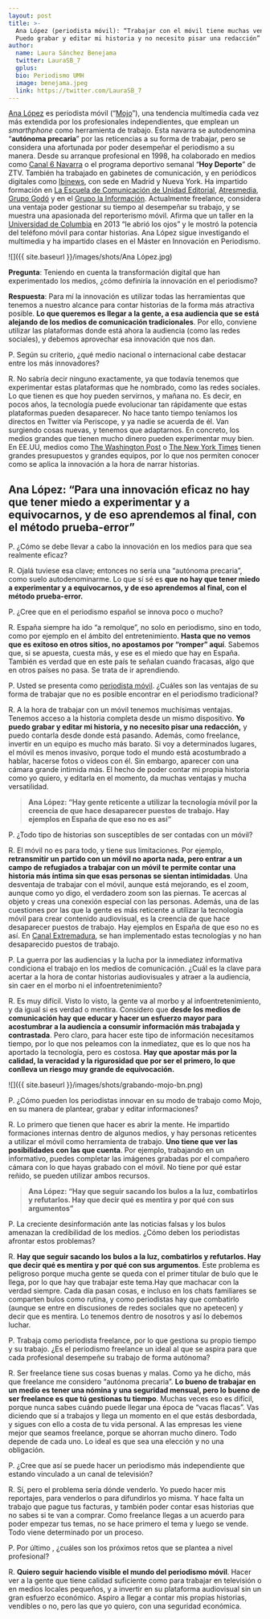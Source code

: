 ```yaml
---
layout: post
title: >-
  Ana López (periodista móvil): “Trabajar con el móvil tiene muchas ventajas.
  Puedo grabar y editar mi historia y no necesito pisar una redacción”
author:
  name: Laura Sánchez Benejama
  twitter: LauraSB_7
  gplus:  
  bio: Periodismo UMH
  image: benejama.jpeg
  link: https://twitter.com/LauraSB_7
---
```

[Ana López](https://periodistamovil.com/) es periodista móvil (“[Mojo](https://www.watchity.com/es/blog/conoces-el-mobile-journalism-mojo-o-periodismo-movil/)”), una tendencia multimedia cada vez más extendida por los profesionales independientes, que emplean un *smarthphone* como herramienta de trabajo. Esta navarra se autodenomina “**autónoma precaria**” por las reticencias a su forma de trabajar, pero se considera una afortunada por poder desempeñar el periodismo a su manera. Desde su arranque profesional en 1998, ha colaborado en medios como [Canal 6 Navarra](https://www.natv.es/) o el programa deportivo semanal “**Hoy Deporte**” de ZTV. También ha trabajado en gabinetes de comunicación, y en periódicos digitales como [Ibinews](https://www.ibinews.com/), con sede en Madrid y Nueva York. Ha impartido formación en [La Escuela de Comunicación de Unidad Editorial](https://www.escuelaunidadeditorial.es/), [Atresmedia](https://www.atresmedia.com/), [Grupo Godó](http://www.grupogodo.com/) y en el [Grupo la Información](https://www.lainformacion.es/html/index.html). Actualmente freelance, considera una ventaja poder gestionar su tiempo al desempeñar su trabajo, y se muestra una apasionada del reporterismo móvil. Afirma que un taller en la [Universidad de Columbia](https://www.universia.es/estudiar-extranjero/estados-unidos/universidades/columbia-university/735/40952) en 2013 “le abrió los ojos” y le mostró la potencia del teléfono móvil para contar historias. Ana López sigue investigando el multimedia y ha impartido clases en el Máster en Innovación en Periodismo.

![]({{ site.baseurl }}/images/shots/Ana López.jpg)

**Pregunta**: Teniendo en cuenta la transformación digital que han experimentado los medios, ¿cómo definiría la innovación en el periodismo?

**Respuesta**: Para mí la innovación es utilizar todas las herramientas que tenemos a nuestro alcance para contar historias de la forma más atractiva posible. **Lo que queremos es llegar a la gente, a esa audiencia que se está alejando de los medios de comunicación tradicionales**. Por ello, conviene utilizar las plataformas donde está ahora la audiencia (como las redes sociales), y debemos aprovechar esa innovación que nos dan.

P. Según su criterio, ¿qué medio nacional o internacional cabe destacar entre los más innovadores?

R. No sabría decir ninguno exactamente, ya que todavía tenemos que experimentar estas plataformas que he nombrado, como las redes sociales. Lo que tienen es que hoy pueden servirnos, y mañana no. Es decir, en pocos años, la tecnología puede evolucionar tan rápidamente que estas plataformas pueden desaparecer. No hace tanto tiempo teníamos los directos en Twitter vía Periscope, y ya nadie se acuerda de él. Van surgiendo cosas nuevas, y tenemos que adaptarnos. En concreto, los medios grandes que tienen mucho dinero pueden experimentar muy bien. En EE.UU, medios como [The Washington Post](https://www.washingtonpost.com/gdpr-consent/?destination=%2f%3f) o [The New York Times](https://www.nytimes.com/subscription?campaignId=9YKYK&gclid=Cj0KCQiAxrbwBRCoARIsABEc9siD1YOuTbWQBMg5v9sCwVqbQmpe5wDUOSblo0huzlQWuQgA2e8KHZkaAoMDEALw_wcB&gclsrc=aw.ds) tienen grandes presupuestos y grandes equipos, por lo que nos permiten conocer como se aplica la innovación a la hora de narrar historias.

## **Ana López: “Para una innovación eficaz no hay que tener miedo a experimentar y a equivocarnos, y de eso aprendemos al final, con el método prueba-error”**

P. ¿Cómo se debe llevar a cabo la innovación en los medios para que sea realmente eficaz?

R. Ojalá tuviese esa clave; entonces no sería una “autónoma precaria”, como suelo autodenominarme. Lo que sí sé es **que no hay que tener miedo a experimentar y a equivocarnos, y de eso aprendemos al final, con el método prueba-error.**

P. ¿Cree que en el periodismo español se innova poco o mucho?

R. España siempre ha ido “a remolque”, no solo en periodismo, sino en todo, como por ejemplo en el ámbito del entretenimiento. **Hasta que no vemos que es exitoso en otros sitios, no apostamos por “romper” aquí**. Sabemos que, si se apuesta, cuesta más, y ese es el miedo que hay en España. También es verdad que en este país te señalan cuando fracasas, algo que en otros países no pasa. Se trata de ir aprendiendo.

P. Usted se presenta como [periodista móvil](https://periodistamovil.com/). ¿Cuáles son las ventajas de su forma de trabajar que no es posible encontrar en el periodismo tradicional?

R. A la hora de trabajar con un móvil tenemos muchísimas ventajas. Tenemos acceso a la historia completa desde un mismo dispositivo. **Yo puedo grabar y editar mi historia, y no necesito pisar una redacción,** y puedo contarla desde donde está pasando. Además, como freelance, invertir en un equipo es mucho más barato. Si voy a determinados lugares, el móvil es menos invasivo, porque todo el mundo está acostumbrado a hablar, hacerse fotos o vídeos con él. Sin embargo, aparecer con una cámara grande intimida más. El hecho de poder contar mi propia historia como yo quiero, y editarla en el momento, da muchas ventajas y mucha versatilidad.

> **Ana López: “Hay gente reticente a utilizar la tecnología móvil por la creencia de que hace desaparecer puestos de trabajo. Hay ejemplos en España de que eso no es así”**

P. ¿Todo tipo de historias son susceptibles de ser contadas con un móvil?

R. El móvil no es para todo, y tiene sus limitaciones. Por ejemplo, **retransmitir un partido con un móvil no aporta nada, pero entrar a un campo de refugiados a trabajar con un móvil te permite contar una historia más íntima sin que esas personas se sientan intimidadas**. Una desventaja de trabajar con el móvil, aunque está mejorando, es el zoom, aunque como yo digo, el verdadero zoom son las piernas. Te acercas al objeto y creas una conexión especial con las personas. Además, una de las cuestiones por las que la gente es más reticente a utilizar la tecnología móvil para crear contenido audiovisual, es la creencia de que hace desaparecer puestos de trabajo. Hay ejemplos en España de que eso no es así. En [Canal Extremadura](http://www.canalextremadura.es/), se han implementado estas tecnologías y no han desaparecido puestos de trabajo.

P. La guerra por las audiencias y la lucha por la inmediatez informativa condiciona el trabajo en los medios de comunicación. ¿Cuál es la clave para acertar a la hora de contar historias audiovisuales y atraer a la audiencia, sin caer en el morbo ni el infoentretenimiento?

R. Es muy difícil. Visto lo visto, la gente va al morbo y al infoentretenimiento, y da igual si es verdad o mentira. Considero que **desde los medios de comunicación hay que educar y hacer un esfuerzo mayor para acostumbrar a la audiencia a consumir información más trabajada y contrastada**. Pero claro, para hacer este tipo de información necesitamos tiempo, por lo que nos peleamos con la inmediatez, que es lo que nos ha aportado la tecnología, pero es costosa. **Hay que apostar más por la calidad, la veracidad y la rigurosidad que por ser el primero, lo que conlleva un riesgo muy grande de equivocación.**

![]({{ site.baseurl }}/images/shots/grabando-mojo-bn.png)

P. ¿Cómo pueden los periodistas innovar en su modo de trabajo como Mojo, en su manera de plantear, grabar y editar informaciones?

R. Lo primero que tienen que hacer es abrir la mente. He impartido formaciones internas dentro de algunos medios, y hay personas reticentes a utilizar el móvil como herramienta de trabajo. **Uno tiene que ver las posibilidades con las que cuenta**. Por ejemplo, trabajando en un informativo, puedes completar las imágenes grabadas por el compañero cámara con lo que hayas grabado con el móvil. No tiene por qué estar reñido, se pueden utilizar ambos recursos.

> **Ana López: “Hay que seguir sacando los bulos a la luz, combatirlos y refutarlos. Hay que decir qué es mentira y por qué con sus argumentos”**

P. La creciente desinformación ante las noticias falsas y los bulos amenazan la credibilidad de los medios. ¿Cómo deben los periodistas afrontar estos problemas?

R. **Hay que seguir sacando los bulos a la luz, combatirlos y refutarlos. Hay que decir qué es mentira y por qué con sus argumentos**. Este problema es peligroso porque mucha gente se queda con el primer titular de bulo que le llega, por lo que hay que trabajar este tema.Hay que machacar con la verdad siempre. Cada día pasan cosas, e incluso en los chats familiares se comparten bulos como rutina, y como periodistas hay que combatirlo (aunque se entre en discusiones de redes sociales que no apetecen) y decir que es mentira. Lo tenemos dentro de nosotros y así lo debemos luchar.

P. Trabaja como periodista freelance, por lo que gestiona su propio tiempo y su trabajo. ¿Es el periodismo freelance un ideal al que se aspira para que cada profesional desempeñe su trabajo de forma autónoma?

R. Ser freelance tiene sus cosas buenas y malas. Como ya he dicho, más que freelance me considero “autónoma precaria”. **Lo bueno de trabajar en un medio es tener una nómina y una seguridad mensual, pero lo bueno de ser freelance es que tú gestionas tu tiempo**. Muchas veces eso es difícil, porque nunca sabes cuándo puede llegar una época de “vacas flacas”. Vas diciendo que sí a trabajos y llega un momento en el que estás desbordada, y sigues con ello a costa de tu vida personal. A las empresas les viene mejor que seamos freelance, porque se ahorran mucho dinero. Todo depende de cada uno. Lo ideal es que sea una elección y no una obligación.

P. ¿Cree que así se puede hacer un periodismo más independiente que estando vinculado a un canal de televisión?

R. Sí, pero el problema sería dónde venderlo. Yo puedo hacer mis reportajes, para venderlos o para difundirlos yo misma. Y hace falta un trabajo que pague tus facturas, y también poder contar esas historias que no sabes si te van a comprar. Como freelance llegas a un acuerdo para poder empezar tus temas, no se hace primero el tema y luego se vende. Todo viene determinado por un proceso.

P. Por último , ¿cuáles son los próximos retos que se plantea a nivel profesional?

R. **Quiero seguir haciendo visible el mundo del periodismo móvil**. Hacer ver a la gente que tiene calidad suficiente como para trabajar en televisión o en medios locales pequeños, y a invertir en su plataforma audiovisual sin un gran esfuerzo económico. Aspiro a llegar a contar mis propias historias, vendibles o no, pero las que yo quiero, con una seguridad económica.
